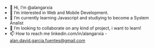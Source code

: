 - 👋 Hi, I’m @alangarxia
- 👀 I’m interested in Web and Mobile Development.
- 🌱 I’m currently learning Javascript and studiying to become a System Analist
- 💞️ I’m looking to collaborate on any kind of project, i want to learn!
- 📫 How to reach me linkedin.com/in/alangarxia - alan.david.garcia.fuentes@gmail.com
<!---
alangarxia/alangarxia is a ✨ special ✨ repository because its `README.md` (this file) appears on your GitHub profile.
You can click the Preview link to take a look at your changes.
--->
